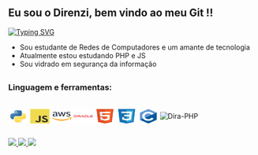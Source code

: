 ## Eu sou o Direnzi, bem vindo ao meu Git !!

[![Typing SVG](https://readme-typing-svg.herokuapp.com?font=Fira+Code&pause=1000&color=F70000&width=435&lines=Information+Security%2C+Bug+Hunter;Dev.Python%2C+JS%2C+HTML%2C+CSS%2C+C+e+PHP;DevOps+%2F+DevSecOps+%2F+AWS+%2F+Cisco;Em+constante+evolu%C3%A7%C3%A3o)](https://git.io/typing-svg)

- Sou estudante de Redes de Computadores e um amante de tecnologia
- Atualmente estou estudando PHP e JS
- Sou vidrado em segurança da informação

## 

<h3>Linguagem e ferramentas:</h3>
  <p>
    <div style="display: inline_block"><br>
      <img align="center" alt="Dira-Python" height="30" width="40" src="https://raw.githubusercontent.com/devicons/devicon/master/icons/python/python-original.svg">
      <img align="center" alt="Dira-JS" height="30" width="40" src="https://raw.githubusercontent.com/devicons/devicon/master/icons/javascript/javascript-original.svg">
      <img align="center" alt="Dira-AWS" height="30" width="40" src="https://raw.githubusercontent.com/devicons/devicon/master/icons/amazonwebservices/amazonwebservices-original-wordmark.svg">
      <img align="center" alt="Dira-Oracle" height="30" width="40" src="https://raw.githubusercontent.com/devicons/devicon/master/icons/oracle/oracle-original.svg">
      <img align="center" alt="Dira-HTML" height="30" width="40" src="https://raw.githubusercontent.com/devicons/devicon/master/icons/html5/html5-original.svg">
      <img align="center" alt="Dira-CSS" height="30" width="40" src="https://raw.githubusercontent.com/devicons/devicon/master/icons/css3/css3-original.svg">
      <img align="center" alt="Dira-C" height="30" width="40" src="https://raw.githubusercontent.com/devicons/devicon/master/icons/c/c-original.svg">
      <img align="center" alt="Dira-PHP" height="30" width="40" src="https://www.vectorlogo.zone/logos/php/php-icon.svg">
    </div>
  </p>

##

<div> 
    <a href="https://www.instagram.com/direnzii_" target="_blank">
      <img src="https://img.shields.io/badge/-Instagram-%23E4405F?style=for-the-badge&logo=instagram&logoColor=white" target="_blank">
    </a>
    <a href="mailto:thiagodirenzibiazato@gmail.com">
      <img src="https://img.shields.io/badge/-Gmail-%23333?style=for-the-badge&logo=gmail&logoColor=white" target="_blank">
    </a>
    <a href="https://www.linkedin.com/in/thiagodirenzi" target="_blank">
      <img src="https://img.shields.io/badge/-LinkedIn-%230077B5?style=for-the-badge&logo=linkedin&logoColor=white" target="_blank">
    </a>
</div>
